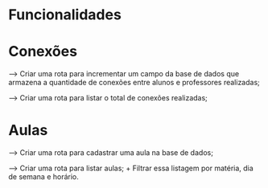 # Funcionalidades 

# Conexões

--> Criar uma rota para incrementar um campo da base de dados que armazena a quantidade de 
conexões entre alunos e professores realizadas;

--> Criar uma rota para listar o total de conexões realizadas;


# Aulas
--> Criar uma rota para cadastrar uma aula na base de dados;

--> Criar uma rota para listar aulas;
    + Filtrar essa listagem por matéria, dia de semana e horário.